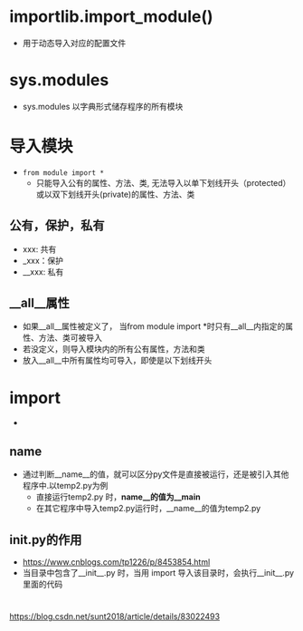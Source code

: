 

# importlib.import_module()

- 用于动态导入对应的配置文件

# sys.modules
- sys.modules  以字典形式储存程序的所有模块 


# 导入模块
- `from module import *`
  - 只能导入公有的属性、方法、类, 无法导入以单下划线开头（protected）或以双下划线开头(private)的属性、方法、类

## 公有，保护，私有
- xxx: 共有
- _xxx：保护
- __xxx: 私有

## __all__属性
- 如果__all__属性被定义了， 当from module import *时只有__all__内指定的属性、方法、类可被导入
- 若没定义，则导入模块内的所有公有属性，方法和类
- 放入__all__中所有属性均可导入，即使是以下划线开头

# import

- 

## __name__

- 通过判断__name__的值，就可以区分py文件是直接被运行，还是被引入其他程序中.以temp2.py为例
  - 直接运行temp2.py 时，__name__的值为__main__
  - 在其它程序中导入temp2.py运行时，__name__的值为temp2.py

## __init__.py的作用

- https://www.cnblogs.com/tp1226/p/8453854.html
- 当目录中包含了__init__.py 时，当用 import 导入该目录时，会执行__init__.py 里面的代码


#
https://blog.csdn.net/sunt2018/article/details/83022493



